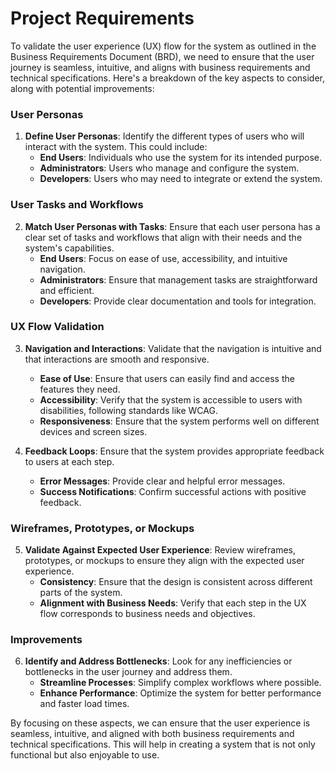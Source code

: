 # Project Requirements

To validate the user experience (UX) flow for the system as outlined in the Business Requirements Document (BRD), we need to ensure that the user journey is seamless, intuitive, and aligns with business requirements and technical specifications. Here's a breakdown of the key aspects to consider, along with potential improvements:

### User Personas
1. **Define User Personas**: Identify the different types of users who will interact with the system. This could include:
   - **End Users**: Individuals who use the system for its intended purpose.
   - **Administrators**: Users who manage and configure the system.
   - **Developers**: Users who may need to integrate or extend the system.

### User Tasks and Workflows
2. **Match User Personas with Tasks**: Ensure that each user persona has a clear set of tasks and workflows that align with their needs and the system's capabilities.
   - **End Users**: Focus on ease of use, accessibility, and intuitive navigation.
   - **Administrators**: Ensure that management tasks are straightforward and efficient.
   - **Developers**: Provide clear documentation and tools for integration.

### UX Flow Validation
3. **Navigation and Interactions**: Validate that the navigation is intuitive and that interactions are smooth and responsive.
   - **Ease of Use**: Ensure that users can easily find and access the features they need.
   - **Accessibility**: Verify that the system is accessible to users with disabilities, following standards like WCAG.
   - **Responsiveness**: Ensure that the system performs well on different devices and screen sizes.

4. **Feedback Loops**: Ensure that the system provides appropriate feedback to users at each step.
   - **Error Messages**: Provide clear and helpful error messages.
   - **Success Notifications**: Confirm successful actions with positive feedback.

### Wireframes, Prototypes, or Mockups
5. **Validate Against Expected User Experience**: Review wireframes, prototypes, or mockups to ensure they align with the expected user experience.
   - **Consistency**: Ensure that the design is consistent across different parts of the system.
   - **Alignment with Business Needs**: Verify that each step in the UX flow corresponds to business needs and objectives.

### Improvements
6. **Identify and Address Bottlenecks**: Look for any inefficiencies or bottlenecks in the user journey and address them.
   - **Streamline Processes**: Simplify complex workflows where possible.
   - **Enhance Performance**: Optimize the system for better performance and faster load times.

By focusing on these aspects, we can ensure that the user experience is seamless, intuitive, and aligned with both business requirements and technical specifications. This will help in creating a system that is not only functional but also enjoyable to use.